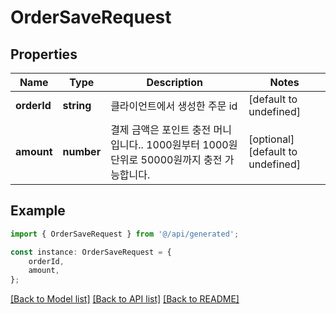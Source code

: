 # OrderSaveRequest


## Properties

Name | Type | Description | Notes
------------ | ------------- | ------------- | -------------
**orderId** | **string** | 클라이언트에서 생성한 주문 id | [default to undefined]
**amount** | **number** | 결제 금액은 포인트 충전 머니입니다.. 1000원부터 1000원 단위로 50000원까지 충전 가능합니다. | [optional] [default to undefined]

## Example

```typescript
import { OrderSaveRequest } from '@/api/generated';

const instance: OrderSaveRequest = {
    orderId,
    amount,
};
```

[[Back to Model list]](../README.md#documentation-for-models) [[Back to API list]](../README.md#documentation-for-api-endpoints) [[Back to README]](../README.md)
